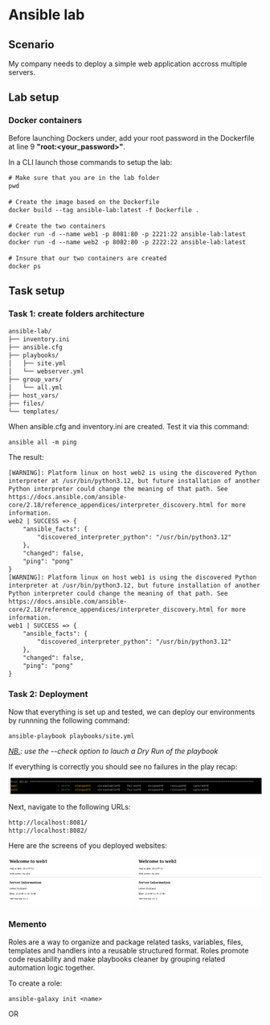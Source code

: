 # Ansible lab

## Scenario
My company needs to deploy a simple web application accross multiple servers.

## Lab setup
### Docker containers
Before launching Dockers under, add your root password in the Dockerfile at line 9 **"root:<your_password>"**.

In a CLI launch those commands to setup the lab:

```
# Make sure that you are in the lab folder
pwd

# Create the image based on the Dockerfile
docker build --tag ansible-lab:latest -f Dockerfile .

# Create the two containers
docker run -d --name web1 -p 8081:80 -p 2221:22 ansible-lab:latest
docker run -d --name web2 -p 8082:80 -p 2222:22 ansible-lab:latest

# Insure that our two containers are created
docker ps
```

## Task setup

### Task 1:  create folders architecture
```
ansible-lab/
├── inventory.ini
├── ansible.cfg
├── playbooks/
│   ├── site.yml
│   └── webserver.yml
├── group_vars/
│   └── all.yml
├── host_vars/
├── files/
└── templates/
```

When ansible.cfg and inventory.ini are created. Test it via this command:
```
ansible all -m ping
```
The result:
```
[WARNING]: Platform linux on host web2 is using the discovered Python interpreter at /usr/bin/python3.12, but future installation of another Python interpreter could change the meaning of that path. See https://docs.ansible.com/ansible-
core/2.18/reference_appendices/interpreter_discovery.html for more information.
web2 | SUCCESS => {
    "ansible_facts": {
        "discovered_interpreter_python": "/usr/bin/python3.12"
    },
    "changed": false,
    "ping": "pong"
}
[WARNING]: Platform linux on host web1 is using the discovered Python interpreter at /usr/bin/python3.12, but future installation of another Python interpreter could change the meaning of that path. See https://docs.ansible.com/ansible-
core/2.18/reference_appendices/interpreter_discovery.html for more information.
web1 | SUCCESS => {
    "ansible_facts": {
        "discovered_interpreter_python": "/usr/bin/python3.12"
    },
    "changed": false,
    "ping": "pong"
}
```

### Task 2: Deployment
Now that everything is set up and tested, we can deploy our environments by runnning the following command:

```
ansible-playbook playbooks/site.yml 
```
*<ins>NB.</ins>: use the --check option to lauch a Dry Run of the playbook*

If everything is correctly you should see no failures in the play recap:

![alt text](screenshots/play_recap.png)

Next, navigate to the following URLs:
```
http://localhost:8081/
http://localhost:8082/
```

Here are the screens of you deployed websites:
<div style="display: flex; gap: 10px;">
  <img src="screenshots/web1.png" alt="Website 1" style="width: 49%;">
  <img src="screenshots/web2.png" alt="Website 2" style="width: 49%;">
</div>

### Memento

Roles are a way to organize and package related tasks, variables, files, templates and handlers into a reusable structured format. Roles promote code reusability and make playbooks cleaner by grouping related automation logic together.

To create a role:

```
ansible-galaxy init <name>
```

OR

```
```